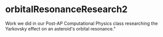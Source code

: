 # orbitalResonanceResearch2

Work we did in our Post-AP Computational Physics class researching the Yarkovsky effect on an asteroid's orbital resonance."
